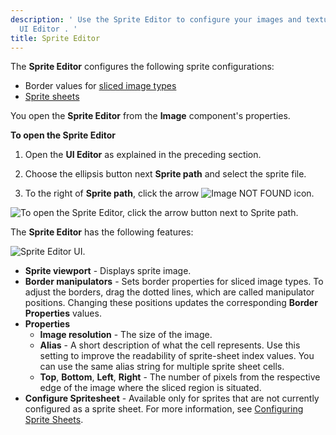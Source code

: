 ```yaml
---
description: ' Use the Sprite Editor to configure your images and textures in Open 3D Engine''s
  UI Editor . '
title: Sprite Editor
---
```


The **Sprite Editor** configures the following sprite configurations:
+ Border values for [sliced image types](/docs/user-guide/interactivity/user-interface/editor/component-9-sliced.md)
+ [Sprite sheets](/docs/user-guide/interactivity/user-interface/editor/component-sprite-sheets.md)

You open the **Sprite Editor** from the **Image** component's properties.

**To open the Sprite Editor**

1. Open the **UI Editor** as explained in the preceding section.

1. Choose the ellipsis button next **Sprite path** and select the sprite file.

1. To the right of **Sprite path**, click the arrow ![Image NOT FOUND](/images/user-guide/game_ui_editor/ui-editor-components-button-1.png) icon.

![To open the Sprite Editor, click the arrow button next to Sprite path.](/images/user-guide/game_ui_editor/ui-editor-sprite-editor-1.png)

The **Sprite Editor** has the following features:

![Sprite Editor UI.](/images/user-guide/game_ui_editor/ui-editor-sprite-editor-2.png)
+ **Sprite viewport** - Displays sprite image.
+ **Border manipulators** - Sets border properties for sliced image types. To adjust the borders, drag the dotted lines, which are called manipulator positions. Changing these positions updates the corresponding **Border Properties** values.
+ **Properties**
  + **Image resolution** - The size of the image.
  + **Alias** - A short description of what the cell represents. Use this setting to improve the readability of sprite-sheet index values. You can use the same alias string for multiple sprite sheet cells.
  + **Top**, **Bottom**, **Left**, **Right** - The number of pixels from the respective edge of the image where the sliced region is situated.
+ **Configure Spritesheet** - Available only for sprites that are not currently configured as a sprite sheet. For more information, see [Configuring Sprite Sheets](/docs/user-guide/interactivity/user-interface/editor/component-sprite-sheets.md).
